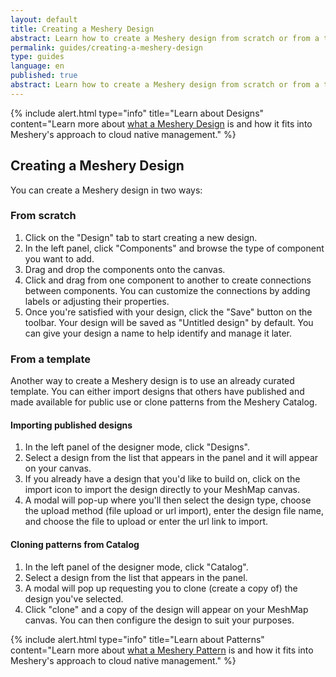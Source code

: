```yaml
---
layout: default
title: Creating a Meshery Design
abstract: Learn how to create a Meshery design from scratch or from a template.
permalink: guides/creating-a-meshery-design
type: guides
language: en
published: true
abstract: Learn how to create a Meshery design from scratch or from a template.
---
```


{% include alert.html type="info" title="Learn about Designs" content="Learn more about <a href='/concepts/logical/designs'>what a Meshery Design</a> is and how it fits into Meshery's approach to cloud native management." %}

## Creating a Meshery Design

You can create a Meshery design in two ways:

### From scratch

1. Click on the "Design" tab to start creating a new design.
2. In the left panel, click "Components" and browse the type of component you want to add.
3. Drag and drop the components onto the canvas.
4. Click and drag from one component to another to create connections between components. You can customize the connections by adding labels or adjusting their properties.
5. Once you're satisfied with your design, click the "Save" button on the toolbar. Your design will be saved as "Untitled design" by default. You can give your design a name to help identify and manage it later.

### From a template

Another way to create a Meshery design is to use an already curated template. You can either import designs that others have published and made available for public use or clone patterns from the Meshery Catalog.

#### Importing published designs

1. In the left panel of the designer mode, click "Designs".
2. Select a design from the list that appears in the panel and it will appear on your canvas.
3. If you already have a design that you'd like to build on, click on the import icon to import the design directly to your MeshMap canvas.
4. A modal will pop-up where you'll then select the design type, choose the upload method (file upload or url import), enter the design file name, and choose the file to upload or enter the url link to import.

#### Cloning patterns from Catalog

1. In the left panel of the designer mode, click "Catalog".
2. Select a design from the list that appears in the panel.
3. A modal will pop up requesting you to clone (create a copy of) the design you've selected.
4. Click "clone" and a copy of the design will appear on your MeshMap canvas. You can then configure the design to suit your purposes.

{% include alert.html type="info" title="Learn about Patterns" content="Learn more about <a href='/concepts/logical/patterns'>what a Meshery Pattern</a> is and how it fits into Meshery's approach to cloud native management." %}
